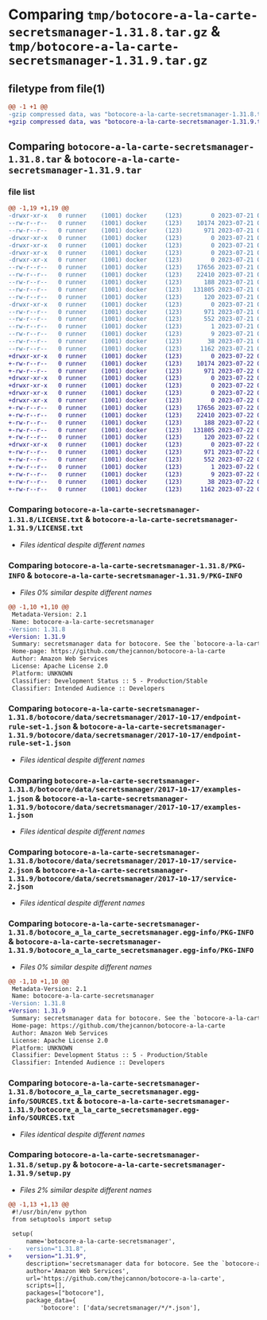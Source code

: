 # Comparing `tmp/botocore-a-la-carte-secretsmanager-1.31.8.tar.gz` & `tmp/botocore-a-la-carte-secretsmanager-1.31.9.tar.gz`

## filetype from file(1)

```diff
@@ -1 +1 @@
-gzip compressed data, was "botocore-a-la-carte-secretsmanager-1.31.8.tar", last modified: Fri Jul 21 01:21:57 2023, max compression
+gzip compressed data, was "botocore-a-la-carte-secretsmanager-1.31.9.tar", last modified: Sat Jul 22 01:20:58 2023, max compression
```

## Comparing `botocore-a-la-carte-secretsmanager-1.31.8.tar` & `botocore-a-la-carte-secretsmanager-1.31.9.tar`

### file list

```diff
@@ -1,19 +1,19 @@
-drwxr-xr-x   0 runner    (1001) docker     (123)        0 2023-07-21 01:21:57.427584 botocore-a-la-carte-secretsmanager-1.31.8/
--rw-r--r--   0 runner    (1001) docker     (123)    10174 2023-07-21 01:21:57.000000 botocore-a-la-carte-secretsmanager-1.31.8/LICENSE.txt
--rw-r--r--   0 runner    (1001) docker     (123)      971 2023-07-21 01:21:57.427584 botocore-a-la-carte-secretsmanager-1.31.8/PKG-INFO
-drwxr-xr-x   0 runner    (1001) docker     (123)        0 2023-07-21 01:21:57.427584 botocore-a-la-carte-secretsmanager-1.31.8/botocore/
-drwxr-xr-x   0 runner    (1001) docker     (123)        0 2023-07-21 01:21:57.427584 botocore-a-la-carte-secretsmanager-1.31.8/botocore/data/
-drwxr-xr-x   0 runner    (1001) docker     (123)        0 2023-07-21 01:21:57.427584 botocore-a-la-carte-secretsmanager-1.31.8/botocore/data/secretsmanager/
-drwxr-xr-x   0 runner    (1001) docker     (123)        0 2023-07-21 01:21:57.427584 botocore-a-la-carte-secretsmanager-1.31.8/botocore/data/secretsmanager/2017-10-17/
--rw-r--r--   0 runner    (1001) docker     (123)    17656 2023-07-21 01:21:06.000000 botocore-a-la-carte-secretsmanager-1.31.8/botocore/data/secretsmanager/2017-10-17/endpoint-rule-set-1.json
--rw-r--r--   0 runner    (1001) docker     (123)    22410 2023-07-21 01:21:06.000000 botocore-a-la-carte-secretsmanager-1.31.8/botocore/data/secretsmanager/2017-10-17/examples-1.json
--rw-r--r--   0 runner    (1001) docker     (123)      188 2023-07-21 01:21:06.000000 botocore-a-la-carte-secretsmanager-1.31.8/botocore/data/secretsmanager/2017-10-17/paginators-1.json
--rw-r--r--   0 runner    (1001) docker     (123)   131805 2023-07-21 01:21:06.000000 botocore-a-la-carte-secretsmanager-1.31.8/botocore/data/secretsmanager/2017-10-17/service-2.json
--rw-r--r--   0 runner    (1001) docker     (123)      120 2023-07-21 01:21:06.000000 botocore-a-la-carte-secretsmanager-1.31.8/botocore/data/secretsmanager/2017-10-17/service-2.sdk-extras.json
-drwxr-xr-x   0 runner    (1001) docker     (123)        0 2023-07-21 01:21:57.427584 botocore-a-la-carte-secretsmanager-1.31.8/botocore_a_la_carte_secretsmanager.egg-info/
--rw-r--r--   0 runner    (1001) docker     (123)      971 2023-07-21 01:21:57.000000 botocore-a-la-carte-secretsmanager-1.31.8/botocore_a_la_carte_secretsmanager.egg-info/PKG-INFO
--rw-r--r--   0 runner    (1001) docker     (123)      552 2023-07-21 01:21:57.000000 botocore-a-la-carte-secretsmanager-1.31.8/botocore_a_la_carte_secretsmanager.egg-info/SOURCES.txt
--rw-r--r--   0 runner    (1001) docker     (123)        1 2023-07-21 01:21:57.000000 botocore-a-la-carte-secretsmanager-1.31.8/botocore_a_la_carte_secretsmanager.egg-info/dependency_links.txt
--rw-r--r--   0 runner    (1001) docker     (123)        9 2023-07-21 01:21:57.000000 botocore-a-la-carte-secretsmanager-1.31.8/botocore_a_la_carte_secretsmanager.egg-info/top_level.txt
--rw-r--r--   0 runner    (1001) docker     (123)       38 2023-07-21 01:21:57.427584 botocore-a-la-carte-secretsmanager-1.31.8/setup.cfg
--rw-r--r--   0 runner    (1001) docker     (123)     1162 2023-07-21 01:21:57.000000 botocore-a-la-carte-secretsmanager-1.31.8/setup.py
+drwxr-xr-x   0 runner    (1001) docker     (123)        0 2023-07-22 01:20:58.145427 botocore-a-la-carte-secretsmanager-1.31.9/
+-rw-r--r--   0 runner    (1001) docker     (123)    10174 2023-07-22 01:20:57.000000 botocore-a-la-carte-secretsmanager-1.31.9/LICENSE.txt
+-rw-r--r--   0 runner    (1001) docker     (123)      971 2023-07-22 01:20:58.145427 botocore-a-la-carte-secretsmanager-1.31.9/PKG-INFO
+drwxr-xr-x   0 runner    (1001) docker     (123)        0 2023-07-22 01:20:58.141427 botocore-a-la-carte-secretsmanager-1.31.9/botocore/
+drwxr-xr-x   0 runner    (1001) docker     (123)        0 2023-07-22 01:20:58.141427 botocore-a-la-carte-secretsmanager-1.31.9/botocore/data/
+drwxr-xr-x   0 runner    (1001) docker     (123)        0 2023-07-22 01:20:58.141427 botocore-a-la-carte-secretsmanager-1.31.9/botocore/data/secretsmanager/
+drwxr-xr-x   0 runner    (1001) docker     (123)        0 2023-07-22 01:20:58.145427 botocore-a-la-carte-secretsmanager-1.31.9/botocore/data/secretsmanager/2017-10-17/
+-rw-r--r--   0 runner    (1001) docker     (123)    17656 2023-07-22 01:20:09.000000 botocore-a-la-carte-secretsmanager-1.31.9/botocore/data/secretsmanager/2017-10-17/endpoint-rule-set-1.json
+-rw-r--r--   0 runner    (1001) docker     (123)    22410 2023-07-22 01:20:09.000000 botocore-a-la-carte-secretsmanager-1.31.9/botocore/data/secretsmanager/2017-10-17/examples-1.json
+-rw-r--r--   0 runner    (1001) docker     (123)      188 2023-07-22 01:20:09.000000 botocore-a-la-carte-secretsmanager-1.31.9/botocore/data/secretsmanager/2017-10-17/paginators-1.json
+-rw-r--r--   0 runner    (1001) docker     (123)   131805 2023-07-22 01:20:09.000000 botocore-a-la-carte-secretsmanager-1.31.9/botocore/data/secretsmanager/2017-10-17/service-2.json
+-rw-r--r--   0 runner    (1001) docker     (123)      120 2023-07-22 01:20:09.000000 botocore-a-la-carte-secretsmanager-1.31.9/botocore/data/secretsmanager/2017-10-17/service-2.sdk-extras.json
+drwxr-xr-x   0 runner    (1001) docker     (123)        0 2023-07-22 01:20:58.145427 botocore-a-la-carte-secretsmanager-1.31.9/botocore_a_la_carte_secretsmanager.egg-info/
+-rw-r--r--   0 runner    (1001) docker     (123)      971 2023-07-22 01:20:58.000000 botocore-a-la-carte-secretsmanager-1.31.9/botocore_a_la_carte_secretsmanager.egg-info/PKG-INFO
+-rw-r--r--   0 runner    (1001) docker     (123)      552 2023-07-22 01:20:58.000000 botocore-a-la-carte-secretsmanager-1.31.9/botocore_a_la_carte_secretsmanager.egg-info/SOURCES.txt
+-rw-r--r--   0 runner    (1001) docker     (123)        1 2023-07-22 01:20:58.000000 botocore-a-la-carte-secretsmanager-1.31.9/botocore_a_la_carte_secretsmanager.egg-info/dependency_links.txt
+-rw-r--r--   0 runner    (1001) docker     (123)        9 2023-07-22 01:20:58.000000 botocore-a-la-carte-secretsmanager-1.31.9/botocore_a_la_carte_secretsmanager.egg-info/top_level.txt
+-rw-r--r--   0 runner    (1001) docker     (123)       38 2023-07-22 01:20:58.145427 botocore-a-la-carte-secretsmanager-1.31.9/setup.cfg
+-rw-r--r--   0 runner    (1001) docker     (123)     1162 2023-07-22 01:20:57.000000 botocore-a-la-carte-secretsmanager-1.31.9/setup.py
```

### Comparing `botocore-a-la-carte-secretsmanager-1.31.8/LICENSE.txt` & `botocore-a-la-carte-secretsmanager-1.31.9/LICENSE.txt`

 * *Files identical despite different names*

### Comparing `botocore-a-la-carte-secretsmanager-1.31.8/PKG-INFO` & `botocore-a-la-carte-secretsmanager-1.31.9/PKG-INFO`

 * *Files 0% similar despite different names*

```diff
@@ -1,10 +1,10 @@
 Metadata-Version: 2.1
 Name: botocore-a-la-carte-secretsmanager
-Version: 1.31.8
+Version: 1.31.9
 Summary: secretsmanager data for botocore. See the `botocore-a-la-carte` package for more info.
 Home-page: https://github.com/thejcannon/botocore-a-la-carte
 Author: Amazon Web Services
 License: Apache License 2.0
 Platform: UNKNOWN
 Classifier: Development Status :: 5 - Production/Stable
 Classifier: Intended Audience :: Developers
```

### Comparing `botocore-a-la-carte-secretsmanager-1.31.8/botocore/data/secretsmanager/2017-10-17/endpoint-rule-set-1.json` & `botocore-a-la-carte-secretsmanager-1.31.9/botocore/data/secretsmanager/2017-10-17/endpoint-rule-set-1.json`

 * *Files identical despite different names*

### Comparing `botocore-a-la-carte-secretsmanager-1.31.8/botocore/data/secretsmanager/2017-10-17/examples-1.json` & `botocore-a-la-carte-secretsmanager-1.31.9/botocore/data/secretsmanager/2017-10-17/examples-1.json`

 * *Files identical despite different names*

### Comparing `botocore-a-la-carte-secretsmanager-1.31.8/botocore/data/secretsmanager/2017-10-17/service-2.json` & `botocore-a-la-carte-secretsmanager-1.31.9/botocore/data/secretsmanager/2017-10-17/service-2.json`

 * *Files identical despite different names*

### Comparing `botocore-a-la-carte-secretsmanager-1.31.8/botocore_a_la_carte_secretsmanager.egg-info/PKG-INFO` & `botocore-a-la-carte-secretsmanager-1.31.9/botocore_a_la_carte_secretsmanager.egg-info/PKG-INFO`

 * *Files 0% similar despite different names*

```diff
@@ -1,10 +1,10 @@
 Metadata-Version: 2.1
 Name: botocore-a-la-carte-secretsmanager
-Version: 1.31.8
+Version: 1.31.9
 Summary: secretsmanager data for botocore. See the `botocore-a-la-carte` package for more info.
 Home-page: https://github.com/thejcannon/botocore-a-la-carte
 Author: Amazon Web Services
 License: Apache License 2.0
 Platform: UNKNOWN
 Classifier: Development Status :: 5 - Production/Stable
 Classifier: Intended Audience :: Developers
```

### Comparing `botocore-a-la-carte-secretsmanager-1.31.8/botocore_a_la_carte_secretsmanager.egg-info/SOURCES.txt` & `botocore-a-la-carte-secretsmanager-1.31.9/botocore_a_la_carte_secretsmanager.egg-info/SOURCES.txt`

 * *Files identical despite different names*

### Comparing `botocore-a-la-carte-secretsmanager-1.31.8/setup.py` & `botocore-a-la-carte-secretsmanager-1.31.9/setup.py`

 * *Files 2% similar despite different names*

```diff
@@ -1,13 +1,13 @@
 #!/usr/bin/env python
 from setuptools import setup
 
 setup(
     name='botocore-a-la-carte-secretsmanager',
-    version="1.31.8",
+    version="1.31.9",
     description='secretsmanager data for botocore. See the `botocore-a-la-carte` package for more info.',
     author='Amazon Web Services',
     url='https://github.com/thejcannon/botocore-a-la-carte',
     scripts=[],
     packages=["botocore"],
     package_data={
         'botocore': ['data/secretsmanager/*/*.json'],
```

